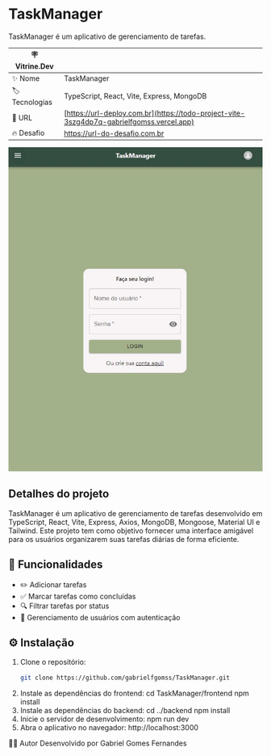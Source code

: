 # TaskManager

TaskManager é um aplicativo de gerenciamento de tarefas.

| :placard: Vitrine.Dev |     |
| -------------  | --- |
| :sparkles: Nome        | TaskManager
| :label: Tecnologias | TypeScript, React, Vite, Express, MongoDB
| :rocket: URL         | [https://url-deploy.com.br](https://todo-project-vite-3szg4dp7q-gabrielfgomss.vercel.app)
| :fire: Desafio     | https://url-do-desafio.com.br
<!-- Inserir imagem com a #vitrinedev ao final do link -->
![](todo_app.jpeg)

## Detalhes do projeto

TaskManager é um aplicativo de gerenciamento de tarefas desenvolvido em TypeScript, React, Vite, Express, Axios, MongoDB, Mongoose, Material UI e Tailwind. Este projeto tem como objetivo fornecer uma interface amigável para os usuários organizarem suas tarefas diárias de forma eficiente.

## 🚀 Funcionalidades

- ✏️ Adicionar tarefas
- ✅ Marcar tarefas como concluídas
- 🔍 Filtrar tarefas por status
- 👥 Gerenciamento de usuários com autenticação

## ⚙️ Instalação

1. Clone o repositório:
   ```bash
   git clone https://github.com/gabrielfgomss/TaskManager.git
   ```
2. Instale as dependências do frontend:
   cd TaskManager/frontend
   npm install
3. Instale as dependências do backend:
   cd ../backend
   npm install
4. Inicie o servidor de desenvolvimento:
   npm run dev
5. Abra o aplicativo no navegador:
   http://localhost:3000

👨‍💻 Autor
Desenvolvido por Gabriel Gomes Fernandes
